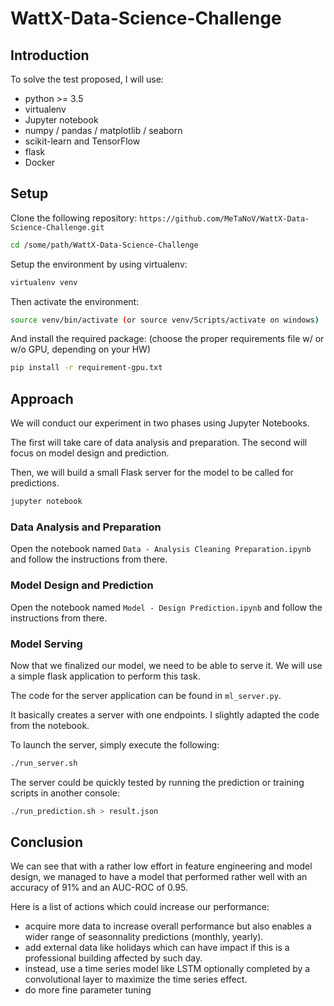 # WattX-Data-Science-Challenge

## Introduction

To solve the test proposed, I will use:

- python >= 3.5
- virtualenv
- Jupyter notebook
- numpy / pandas / matplotlib / seaborn
- scikit-learn and TensorFlow
- flask
- Docker

## Setup

Clone the following repository: `https://github.com/MeTaNoV/WattX-Data-Science-Challenge.git`

```bash
cd /some/path/WattX-Data-Science-Challenge
```

Setup the environment by using virtualenv:

```bash
virtualenv venv
```

Then activate the environment:

```bash
source venv/bin/activate (or source venv/Scripts/activate on windows)
```

And install the required package: (choose the proper requirements file w/ or w/o GPU, depending on your HW)

```bash
pip install -r requirement-gpu.txt
```

## Approach

We will conduct our experiment in two phases using Jupyter Notebooks.

The first will take care of data analysis and preparation.
The second will focus on model design and prediction.

Then, we will build a small Flask server for the model to be called for predictions.

```bash
jupyter notebook
```

### Data Analysis and Preparation

Open the notebook named `Data - Analysis Cleaning Preparation.ipynb` and follow the instructions from there.

### Model Design and Prediction

Open the notebook named `Model - Design Prediction.ipynb` and follow the instructions from there.

### Model Serving

Now that we finalized our model, we need to be able to serve it. We will use a simple flask application to perform this task.

The code for the server application can be found in `ml_server.py`.

It basically creates a server with one endpoints. I slightly adapted the code from the notebook.

To launch the server, simply execute the following:

```bash
./run_server.sh
```

The server could be quickly tested by running the prediction or training scripts in another console:

```bash
./run_prediction.sh > result.json
```

## Conclusion

We can see that with a rather low effort in feature engineering and model design, we managed to have a model that performed
rather well with an accuracy of 91% and an AUC-ROC of 0.95.

Here is a list of actions which could increase our performance:

- acquire more data to increase overall performance but also enables a wider range of seasonnality predictions (monthly, yearly).
- add external data like holidays which can have impact if this is a professional building affected by such day.
- instead, use a time series model like LSTM optionally completed by a convolutional layer to maximize the time series effect.
- do more fine parameter tuning